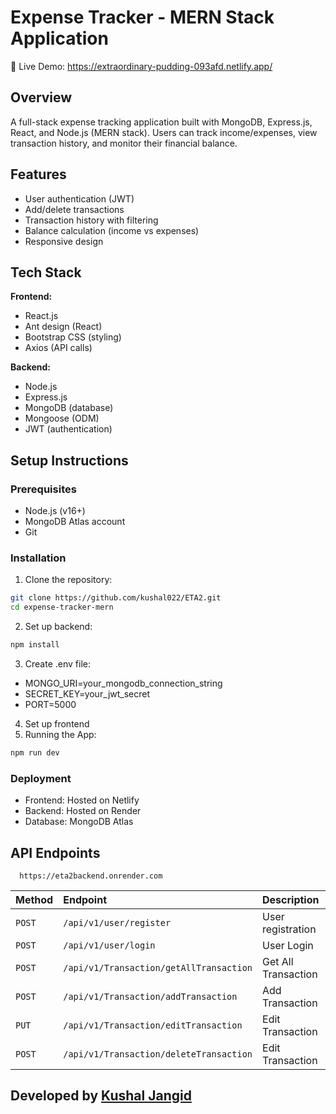 
# Expense Tracker - MERN Stack Application

🚀 Live Demo: https://extraordinary-pudding-093afd.netlify.app/


## Overview
A full-stack expense tracking application built with MongoDB, Express.js, React, and Node.js (MERN stack). Users can track income/expenses, view transaction history, and monitor their financial balance.

## Features
- User authentication (JWT)
- Add/delete transactions
- Transaction history with filtering
- Balance calculation (income vs expenses)
- Responsive design

## Tech Stack
**Frontend:**
- React.js
- Ant design (React)
- Bootstrap CSS (styling)
- Axios (API calls)

**Backend:**
- Node.js
- Express.js
- MongoDB (database)
- Mongoose (ODM)
- JWT (authentication)

## Setup Instructions

### Prerequisites
- Node.js (v16+)
- MongoDB Atlas account
- Git

### Installation
1. Clone the repository:
```bash
git clone https://github.com/kushal022/ETA2.git
cd expense-tracker-mern
```
2. Set up backend:
```bash
npm install
```
3. Create .env file: 
- MONGO_URI=your_mongodb_connection_string
- SECRET_KEY=your_jwt_secret
- PORT=5000

4. Set up frontend
5. Running the App:
```bash
npm run dev
```

### Deployment

- Frontend: Hosted on Netlify
- Backend: Hosted on Render
- Database: MongoDB Atlas
## API Endpoints


```http
  https://eta2backend.onrender.com
```

| Method | Endpoint     | Description                |
| :-------- | :------- | :------------------------- |
| `POST` | `/api/v1/user/register` | User registration |
| `POST` | `/api/v1/user/login` | User Login |
| `POST` | `/api/v1/Transaction/getAllTransaction` |  Get All Transaction |
| `POST` | `/api/v1/Transaction/addTransaction` |  Add Transaction |
| `PUT` | `/api/v1/Transaction/editTransaction` |  Edit Transaction |
| `POST` | `/api/v1/Transaction/deleteTransaction` |  Edit Transaction |



## Developed by  [Kushal Jangid](https://www.github.com/kushal022/)

